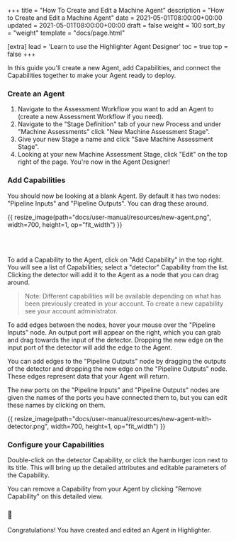 +++
title = "How To Create and Edit a Machine Agent"
description = "How to Create and Edit a Machine Agent"
date = 2021-05-01T08:00:00+00:00
updated = 2021-05-01T08:00:00+00:00
draft = false
weight = 100
sort_by = "weight"
template = "docs/page.html"

[extra]
lead = 'Learn to use the Highlighter Agent Designer'
toc = true
top = false
+++

In this guide you'll create a new Agent, add Capabilities, and connect the Capabilities together to make your Agent ready to deploy.

### Create an Agent

1. Navigate to the Assessment Workflow you want to add an Agent to (create a new Assessment Workflow if you need).
2. Navigate to the "Stage Definition" tab of your new Process and under "Machine Assessments" click "New Machine Assessment Stage".
3. Give your new Stage a name and click "Save Machine Assessment Stage".
4. Looking at your new Machine Assessment Stage, click "Edit" on the top right of the page. You're now in the Agent Designer!

### Add Capabilities

You should now be looking at a blank Agent. By default it has two nodes: "Pipeline Inputs" and "Pipeline Outputs". You can drag these around.

{{ resize_image(path="docs/user-manual/resources/new-agent.png", width=700, height=1, op="fit_width") }}

<br/>
<br/>

To add a Capability to the Agent, click on "Add Capability" in the top right. You will see a list of Capabilities; select a "detector" Capability from the list. Clicking the detector will add it to the Agent as a node that you can drag around.

> Note: Different capabilities will be available depending on what has been previously created in your account. To create a new capability see your account administrator.

To add edges between the nodes, hover your mouse over the "Pipeline Inputs" node. An output port will appear on the right, which you can grab and drag towards the input of the detector. Dropping the new edge on the input port of the detector will add the edge to the Agent.

You can add edges to the "Pipeline Outputs" node by dragging the outputs of the detector and dropping the new edge on the "Pipeline Outputs" node. These edges represent data that your Agent will return.

The new ports on the "Pipeline Inputs" and "Pipeline Outputs" nodes are given the names of the ports you have connected them to, but you can edit these names by clicking on them.

{{ resize_image(path="docs/user-manual/resources/new-agent-with-detector.png", width=700, height=1, op="fit_width") }}

### Configure your Capabilities

Double-click on the detector Capability, or click the hamburger icon next to its title. This will bring up the detailed attributes and editable parameters of the Capability.

You can remove a Capability from your Agent by clicking "Remove Capability" on this detailed view.

### 🎉

Congratulations! You have created and edited an Agent in Highlighter.
